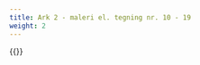 ```yaml
---
title: Ark 2 - maleri el. tegning nr. 10 - 19
weight: 2
---
```


{{<makelabels start="10" end="19">}}
